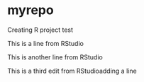 # myrepo
Creating R project test

This is a line from RStudio

This is another line from RStudio

This is a third edit from RStudioadding a line
